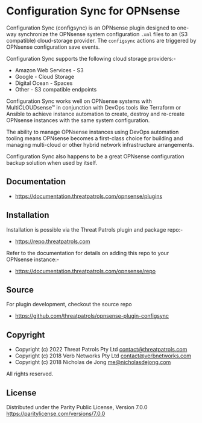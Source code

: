 # Configuration Sync for OPNsense
Configuration Sync (configsync) is an OPNsense plugin designed to one-way 
synchronize the OPNsense system configuration `.xml` files to an (S3 
compatible) cloud-storage provider.  The `configsync` actions are triggered 
by OPNsense configuration save events.

Configuration Sync supports the following cloud storage providers:-
* Amazon Web Services - S3
* Google - Cloud Storage
* Digital Ocean - Spaces
* Other - S3 compatible endpoints

Configuration Sync works well on OPNsense systems with MultiCLOUDsense&trade; in 
conjunction with DevOps tools like Terraform or Ansible to achieve instance 
automation to create, destroy and re-create OPNsense instances with the 
same system configuration.

The ability to manage OPNsense instances using DevOps automation tooling 
means OPNsense becomes a first-class choice for building and managing 
multi-cloud or other hybrid network infrastructure arrangements.

Configuration Sync also happens to be a great OPNsense configuration backup 
solution when used by itself. 

## Documentation
* https://documentation.threatpatrols.com/opnsense/plugins

## Installation
Installation is possible via the Threat Patrols plugin and package repo:-
* https://repo.threatpatrols.com

Refer to the documentation for details on adding this repo to your OPNsense instance:-
* https://documentation.threatpatrols.com/opnsense/repo

## Source
For plugin development, checkout the source repo
* https://github.com/threatpatrols/opnsense-plugin-configsync

## Copyright
* Copyright (c) 2022 Threat Patrols Pty Ltd <contact@threatpatrols.com>
* Copyright (c) 2018 Verb Networks Pty Ltd <contact@verbnetworks.com>
* Copyright (c) 2018 Nicholas de Jong <me@nicholasdejong.com>

All rights reserved.

## License
Distributed under the Parity Public License, Version 7.0.0
https://paritylicense.com/versions/7.0.0
